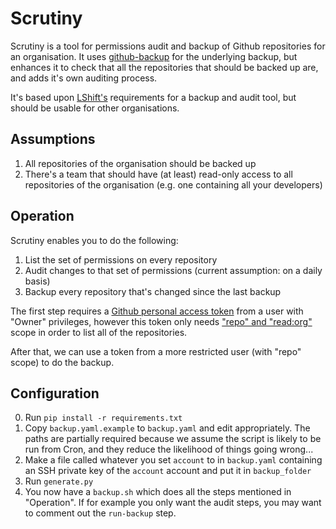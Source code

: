 Scrutiny
========

Scrutiny is a tool for permissions audit and backup of Github repositories for an organisation. It uses [github-backup](https://github.com/josegonzalez/python-github-backup) for the underlying backup, but enhances it to check that all the repositories that should be backed up are, and adds it's own auditing process.

It's based upon [LShift's](http://www.lshift.net/) requirements for a backup and audit tool, but should be usable for other organisations.

Assumptions
-----------
1. All repositories of the organisation should be backed up
2. There's a team that should have (at least) read-only access to all repositories of the organisation (e.g. one containing all your developers)

Operation
---------
Scrutiny enables you to do the following:

1. List the set of permissions on every repository
2. Audit changes to that set of permissions (current assumption: on a daily basis)
3. Backup every repository that's changed since the last backup

The first step requires a [Github personal access token](https://github.com/settings/tokens/new) from a user with "Owner" privileges, however this token only needs ["repo" and "read:org"](https://developer.github.com/v3/oauth/#scopes) scope in order to list all of the repositories.

After that, we can use a token from a more restricted user (with "repo" scope) to do the backup.

Configuration
------------
0. Run `pip install -r requirements.txt`
1. Copy `backup.yaml.example` to `backup.yaml` and edit appropriately. The paths are partially required because we assume the script is likely to be run from Cron, and they reduce the likelihood of things going wrong...
2. Make a file called whatever you set `account` to in `backup.yaml` containing an SSH private key of the `account` account and put it in `backup_folder`
3. Run `generate.py`
4. You now have a `backup.sh` which does all the steps mentioned in "Operation". If for example you only want the audit steps, you may want to comment out the `run-backup` step.
